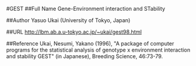#GEST
##Full Name
Gene-Environment interaction and STability

##Author
Yasuo Ukai (University of Tokyo, Japan)

##URL
http://lbm.ab.a.u-tokyo.ac.jp/~ukai/gest98.html

##Reference
Ukai, Nesumi, Yakano (1996), "A package of computer programs for the statistical analysis of genotype x environment interaction and stability GEST" (in Japanese), Breeding Science, 46:73-79.


